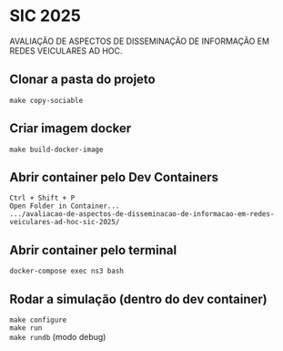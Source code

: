 # SIC 2025
AVALIAÇÃO DE ASPECTOS DE DISSEMINAÇÃO DE INFORMAÇÃO EM REDES VEICULARES AD HOC.

## Clonar a pasta do projeto
`make copy-sociable`

## Criar imagem docker
`make build-docker-image`

## Abrir container pelo Dev Containers
`Ctrl + Shift + P`  
`Open Folder in Container...`  
`.../avaliacao-de-aspectos-de-disseminacao-de-informacao-em-redes-veiculares-ad-hoc-sic-2025/`

## Abrir container pelo terminal
`docker-compose exec ns3 bash`

## Rodar a simulação (dentro do dev container)
`make configure`  
`make run`  
`make rundb` (modo debug)
